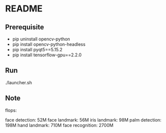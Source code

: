 README
======

Prerequisite
------------

-   pip uninstall opencv-python
-   pip install opencv-python-headless
-   pip install pyqt5==5.15.2
-   pip install tensorflow-gpu==2.2.0

Run
---

./launcher.sh

Note
---
flops:

face detection:       52M
face landmark:        56M
iris landmark:        98M
palm detection:       198M
hand landmark:        710M
face recognition:     2700M
